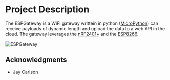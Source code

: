 # Project Description

The ESPGateway is a WiFi gateway writtein in python ([MicroPython](micropython.com)) can receive payloads of dynamic length and upload the data to a web API in the cloud. The gateway leverages the [nRF2401+](digikey.com) and the [ESP8266](digikey.com).

![ESPGateway](https://i.imgur.com/miCYAVb.jpg)

## Acknowledgments

- Jay Carlson
